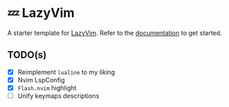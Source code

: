 # 💤 LazyVim

A starter template for [LazyVim](https://github.com/LazyVim/LazyVim). Refer to
the [documentation](https://lazyvim.github.io/installation) to get started.

## TODO(s)

- [x] Reimplement `lualine` to my liking
- [x] Nvim LspConfig
- [x] `Flash.nvim` highlight
- [ ] Unify keymaps descriptions
